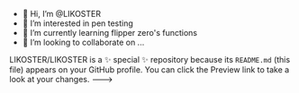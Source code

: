 - 👋 Hi, I’m @LIKOSTER
- 👀 I’m interested in pen testing
- 🌱 I’m currently learning flipper zero's functions
- 💞️ I’m looking to collaborate on ...

LIKOSTER/LIKOSTER is a ✨ special ✨ repository because its `README.md` (this file) appears on your GitHub profile.
You can click the Preview link to take a look at your changes.
--->
